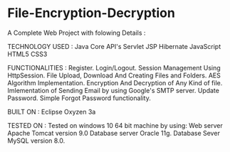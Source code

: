# File-Encryption-Decryption
A Complete Web Project with folowing Details :

TECHNOLOGY USED :
   Java Core API's
   Servlet
   JSP
   Hibernate
   JavaScript
   HTML5 
   CSS3



FUNCTIONALITIES :
   Register.
   Login/Logout.
   Session Management Using HttpSession. 
   File Upload, Download And Creating Files and Folders.
   AES Algorithm Implementation.
   Encryption And Decryption of Any Kind of file.
   Imlementation of Sending Email by using Google's SMTP server.
   Update Password.
   Simple Forgot Password functionality.



BUILT ON :
   Eclipse Oxyzen 3a
   
   
   
TESTED ON :
   Tested on windows 10 64 bit machine by using:
   Web server Apache Tomcat version 9.0
   Database server Oracle 11g.
   Database Sever MySQL version 8.0.
   
   
   
